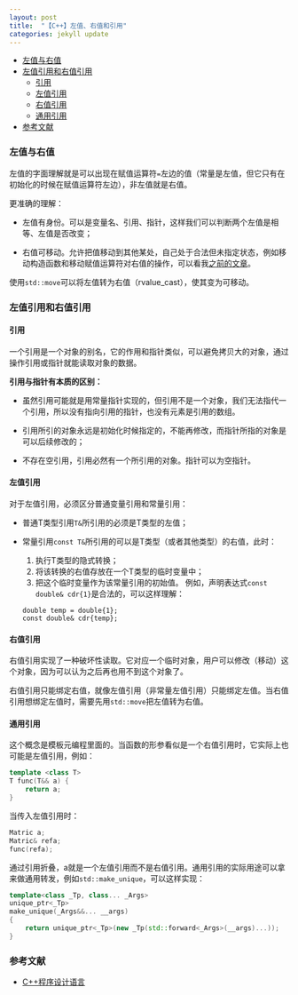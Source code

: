 ```yaml
---
layout: post
title:  "【C++】左值、右值和引用"
categories: jekyll update
---
```


<!-- vim-markdown-toc GFM -->

* [左值与右值](#左值与右值)
* [左值引用和右值引用](#左值引用和右值引用)
    * [引用](#引用)
    * [左值引用](#左值引用)
    * [右值引用](#右值引用)
    * [通用引用](#通用引用)
* [参考文献](#参考文献)

<!-- vim-markdown-toc -->

### 左值与右值

左值的字面理解就是可以出现在赋值运算符`=`左边的值（常量是左值，但它只有在初始化的时候在赋值运算符左边），非左值就是右值。

更准确的理解：

- 左值有身份。可以是变量名、引用、指针，这样我们可以判断两个左值是相等、左值是否改变；

- 右值可移动。允许把值移动到其他某处，自己处于合法但未指定状态，例如移动构造函数和移动赋值运算符对右值的操作，可以看我[之前的文章](https://literaryno4.github.io/cpp-move-semantic.html)。

使用`std::move`可以将左值转为右值（rvalue_cast），使其变为可移动。

### 左值引用和右值引用

#### 引用

一个引用是一个对象的别名，它的作用和指针类似，可以避免拷贝大的对象，通过操作引用或指针就能读取对象的数据。

**引用与指针有本质的区别：**

- 虽然引用可能就是用常量指针实现的，但引用不是一个对象，我们无法指代一个引用，所以没有指向引用的指针，也没有元素是引用的数组。

- 引用所引的对象永远是初始化时候指定的，不能再修改，而指针所指的对象是可以后续修改的；

- 不存在空引用，引用必然有一个所引用的对象。指针可以为空指针。

#### 左值引用

对于左值引用，必须区分普通变量引用和常量引用：

- 普通T类型引用`T&`所引用的必须是T类型的左值；

- 常量引用`const T&`所引用的可以是T类型（或者其他类型）的右值，此时：
  1. 执行T类型的隐式转换；
  2. 将该转换的右值存放在一个T类型的临时变量中；
  3. 把这个临时变量作为该常量引用的初始值。
  例如，声明表达式`const double& cdr{1}`是合法的，可以这样理解：
  ```
  double temp = double{1};
  const double& cdr{temp};
  ```

#### 右值引用

右值引用实现了一种破坏性读取。它对应一个临时对象，用户可以修改（移动）这个对象，因为可以认为之后再也用不到这个对象了。

右值引用只能绑定右值，就像左值引用（非常量左值引用）只能绑定左值。当右值引用想绑定左值时，需要先用`std::move`把左值转为右值。

#### 通用引用

这个概念是模板元编程里面的。当函数的形参看似是一个右值引用时，它实际上也可能是左值引用，例如：
```c++ 
template <class T>
T func(T&& a) {
    return a;
}
```
当传入左值引用时：
```c++
Matric a;
Matric& refa;
func(refa);
```
通过引用折叠，a就是一个左值引用而不是右值引用。通用引用的实际用途可以拿来做通用转发，例如`std::make_unique`，可以这样实现：
```c++
template<class _Tp, class... _Args>
unique_ptr<_Tp>
make_unique(_Args&&... __args)
{
    return unique_ptr<_Tp>(new _Tp(std::forward<_Args>(__args)...));
}
```

### 参考文献

- [C++程序设计语言](https://book.douban.com/subject/26857943/)



